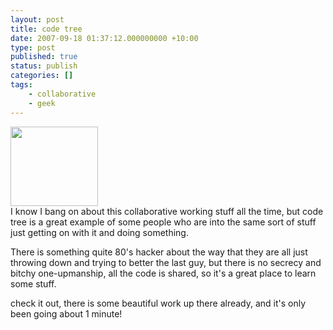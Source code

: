 ```yaml
---
layout: post
title: code tree
date: 2007-09-18 01:37:12.000000000 +10:00
type: post
published: true
status: publish
categories: []
tags:
    - collaborative
    - geek
---
```


<p><a href="http://www.codetree.org" target="_blank"><img src="{{ site.baseurl }}/assets/logo.jpg" height="127" width="140" /></a><br />
I know I bang on about this collaborative working stuff all the time, but code tree is a great example of some people who are into the same sort of stuff just getting on with it and doing something.</p>
<p>There is something quite 80's hacker about the way that they are all just throwing down and trying to better the last guy, but there is no secrecy and bitchy one-upmanship, all the code is shared, so it's a great place to learn some stuff.</p>
<p>check it out, there is some beautiful work up there already, and it's only been going about 1 minute!</p>
